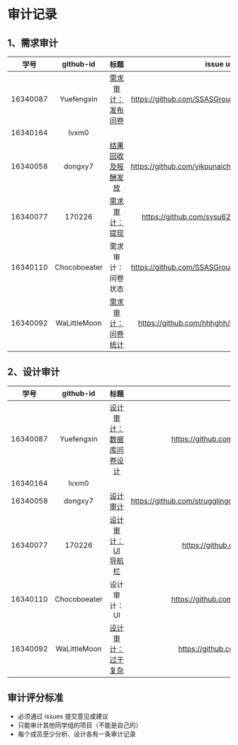 # 审计记录
## 1、需求审计

| 学号	 | github-id| 标题 | 	issue url|  
| :------------: | :-------------: | :------------: | :-------------: |  
|16340087 | Yuefengxin | [需求审计：发布问卷](https://github.com/SSASGroup/Dashboard/issues/13) | https://github.com/SSASGroup/Dashboard/issues/13 |
|16340164 | lvxm0 | | |
|16340058 | dongxy7|[结果回收及报酬发放](https://github.com/yikounaicha/xianqianproj/issues/2) |https://github.com/yikounaicha/xianqianproj/issues/2|
|16340077 | 170226|[需求审计：提现](https://github.com/sysu620/sysu620/issues/2) | https://github.com/sysu620/sysu620/issues/2 |
|16340110 | Chocoboeater |需求审计：问卷状态 |https://github.com/SSASGroup/Dashboard/issues/23 |
|16340092 | WaLittleMoon |[需求审计：问卷统计](https://github.com/hhhghh/Dashboard/issues/16) | https://github.com/hhhghh/Dashboard/issues/16|

## 2、设计审计

| 学号	 | github-id| 标题 | 	issue url|  
| :------------: | :-------------: | :------------: | :-------------: |  
|16340087 | Yuefengxin | [设计审计：数据库问卷设计](https://github.com/SSASGroup/Dashboard/issues/14) | https://github.com/SSASGroup/Dashboard/issues/14 |
|16340164 | lvxm0 | | |
|16340058 | dongxy7| [设计审计](https://github.com/strugglinggreenhands/SpareMoney_Documents/issues/10)| https://github.com/strugglinggreenhands/SpareMoney_Documents/issues/10 |
|16340077 | 170226| [设计审计：UI导航栏](https://github.com/sysu620/sysu620/issues/3)| https://github.com/sysu620/sysu620/issues/3 |
|16340110 | Chocoboeater |设计审计：UI |https://github.com/SSASGroup/Dashboard/issues/24 |
|16340092 | WaLittleMoon |[设计审计：过于复杂](https://github.com/hhhghh/Dashboard/issues/17) | https://github.com/hhhghh/Dashboard/issues/17|


## 审计评分标准

* 必须通过 issues 提交意见或建议
* 只能审计其他同学组的项目（不能是自己的）
* 每个成员至少分析、设计各有一条审计记录
